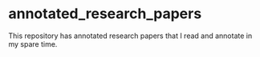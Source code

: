 # annotated_research_papers
This repository has annotated research papers that I read and annotate in my spare time.
